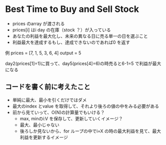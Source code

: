 # Best Time to Buy and Sell Stock

- prices のarray が渡される
- prices[i] はi day の在庫（stock ？）が入っている
- あなたの利益を最大化し、未来の異なる日に売る単一の日を選ぶこと
- 利益最大を達成するもし、達成できないのであれば0 を返す

例
prices = [7, 1, 5, 3, 6, 4]
output = 5

day2(prices[1]=1)に買って、day5(prices[4]=6)の時売ると6-1=5 で利益が最大になる


## コードを書く前に考えたこと
- 単純に最大、最小を引くだけではダメ
- 最大のindex とvalue を取得して、それより後ろの値の中をみる必要がある
- 前から見ていって、O(N)の計算量でもいける？
  - max, minのi:V を保存して、更新していくイメージ？
  - 最大、最小じゃない
  - 後ろしか見ないから、for ループの中でi=X の時の最大利益を見て、最大利益を更新するイメージ
